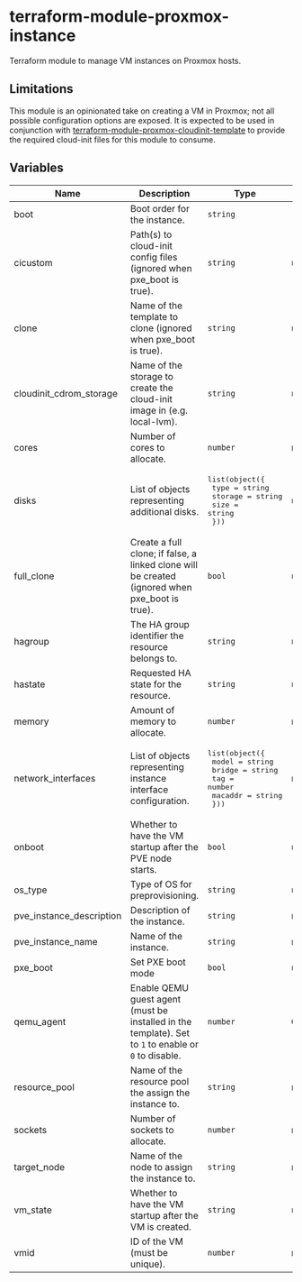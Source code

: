 # terraform-module-proxmox-instance

Terraform module to manage VM instances on Proxmox hosts.

## Limitations

This module is an opinionated take on creating a VM in Proxmox; not all possible configuration options are exposed. It is expected to be used in conjunction with [terraform-module-proxmox-cloudinit-template](https://github.com/glitchcrab/terraform-module-proxmox-cloudinit-template) to provide the required cloud-init files for this module to consume.

## Variables

| Name | Description | Type | Default | Required |
|------|-------------|------|---------|:--------:|
| boot | Boot order for the instance. | `string` | `"order=scsi0;net0"` | no |
| cicustom | Path(s) to cloud-init config files (ignored when pxe_boot is true). | `string` | `null` | no |
| clone | Name of the template to clone (ignored when pxe_boot is true). | `string` | `null` | no |
| cloudinit_cdrom_storage | Name of the storage to create the cloud-init image in (e.g. local-lvm). | `string` | `null` | no |
| cores | Number of cores to allocate. | `number` | n/a | yes |
| disks | List of objects representing additional disks. | <pre>list(object({<br>    type    = string<br>    storage = string<br>    size    = string<br>  }))</pre> | `null` | no |
| full_clone | Create a full clone; if false, a linked clone will be created (ignored when pxe_boot is true). | `bool` | `null` | no |
| hagroup | The HA group identifier the resource belongs to. | `string` | `null` | no |
| hastate | Requested HA state for the resource. | `string` | `null` | no |
| memory | Amount of memory to allocate. | `number` | n/a | yes |
| network_interfaces | List of objects representing instance interface configuration. | <pre>list(object({<br>    model   = string<br>    bridge  = string<br>    tag     = number<br>    macaddr = string<br>  }))</pre> | n/a | yes |
| onboot | Whether to have the VM startup after the PVE node starts. | `bool` | `null` | no |
| os_type | Type of OS for preprovisioning. | `string` | `null` | no |
| pve_instance_description | Description of the instance. | `string` | n/a | yes |
| pve_instance_name | Name of the instance. | `string` | n/a | yes |
| pxe_boot | Set PXE boot mode | `bool` | `null` | no |
| qemu_agent | Enable QEMU guest agent (must be installed in the template). Set to `1` to enable or `0` to disable. | `number` | `0` | no |
| resource_pool | Name of the resource pool the assign the instance to. | `string` | n/a | yes |
| sockets | Number of sockets to allocate. | `number` | n/a | yes |
| target_node | Name of the node to assign the instance to. | `string` | n/a | yes |
| vm_state | Whether to have the VM startup after the VM is created. | `string` | `null` | no |
| vmid | ID of the VM (must be unique). | `number` | n/a | yes |
